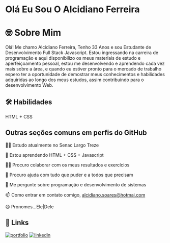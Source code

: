 # Olá Eu Sou O Alcidiano Ferreira


# 🤓 Sobre Mim

Olá! Me chamo Alcidiano Ferreira, Tenho 33 Anos e sou Estudante de Desenvolvimento Full Stack Javascript. Estou ingressando na carreira de programação e aqui disponibilizo os meus materiais de estudo e aperfeiçoamento pessoal,
estou me desenvolvendo e aprendendo cada vez mais sobre a àrea, e quando eu estiver pronto para o mercado de trabalho espero ter a oportunidade de demostrar meus conhecimentos e habilidades adquiridas ao longo dos meus estudos, 
assim contribuindo para o desenvolvimento Web.



## 🛠 Habilidades
HTML +
CSS


## Outras seções comuns em perfis do GitHub
👩‍💻 Estudo atualmente no Senac Largo Treze

🧠 Estou aprendendo HTML + CSS + Javascript

👯‍♀️ Procuro colaborar com os meus resultados e exercícios

🤔 Procuro ajuda com tudo que puder e a todos que precisam

💬 Me pergunte sobre programação e desenvolvimento de sistemas

📫 Como entrar em contato comigo, alcidiano.soares@hotmai.com

😄 Pronomes...Ele|Dele


## 🔗 Links
[![portfolio](https://img.shields.io/badge/my_portfolio-000?style=for-the-badge&logo=ko-fi&logoColor=white)](https:https://github.com/Alcidiano/)
[![linkedin](https://img.shields.io/badge/linkedin-0A66C2?style=for-the-badge&logo=linkedin&logoColor=white)](https://www.linkedin.com/in/alcidiano-ferreira-soares-443710143)
